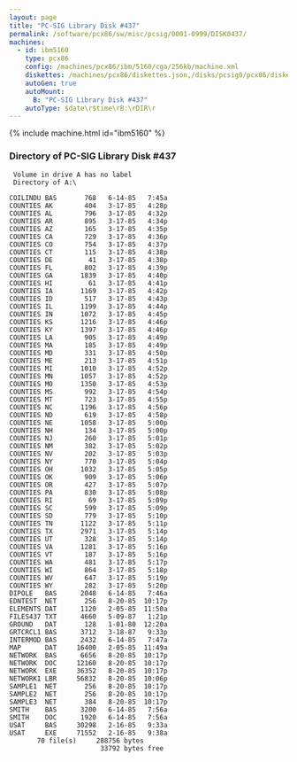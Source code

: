```yaml
---
layout: page
title: "PC-SIG Library Disk #437"
permalink: /software/pcx86/sw/misc/pcsig/0001-0999/DISK0437/
machines:
  - id: ibm5160
    type: pcx86
    config: /machines/pcx86/ibm/5160/cga/256kb/machine.xml
    diskettes: /machines/pcx86/diskettes.json,/disks/pcsig0/pcx86/diskettes.json
    autoGen: true
    autoMount:
      B: "PC-SIG Library Disk #437"
    autoType: $date\r$time\rB:\rDIR\r
---
```


{% include machine.html id="ibm5160" %}

### Directory of PC-SIG Library Disk #437

     Volume in drive A has no label
     Directory of A:\

    COILINDU BAS       768   6-14-85   7:45a
    COUNTIES AK        404   3-17-85   4:28p
    COUNTIES AL        796   3-17-85   4:32p
    COUNTIES AR        895   3-17-85   4:34p
    COUNTIES AZ        165   3-17-85   4:35p
    COUNTIES CA        729   3-17-85   4:36p
    COUNTIES CO        754   3-17-85   4:37p
    COUNTIES CT        115   3-17-85   4:38p
    COUNTIES DE         41   3-17-85   4:38p
    COUNTIES FL        802   3-17-85   4:39p
    COUNTIES GA       1839   3-17-85   4:40p
    COUNTIES HI         61   3-17-85   4:41p
    COUNTIES IA       1169   3-17-85   4:42p
    COUNTIES ID        517   3-17-85   4:43p
    COUNTIES IL       1199   3-17-85   4:44p
    COUNTIES IN       1072   3-17-85   4:45p
    COUNTIES KS       1216   3-17-85   4:46p
    COUNTIES KY       1397   3-17-85   4:46p
    COUNTIES LA        905   3-17-85   4:49p
    COUNTIES MA        185   3-17-85   4:49p
    COUNTIES MD        331   3-17-85   4:50p
    COUNTIES ME        213   3-17-85   4:51p
    COUNTIES MI       1010   3-17-85   4:52p
    COUNTIES MN       1057   3-17-85   4:52p
    COUNTIES MO       1350   3-17-85   4:53p
    COUNTIES MS        992   3-17-85   4:54p
    COUNTIES MT        723   3-17-85   4:55p
    COUNTIES NC       1196   3-17-85   4:56p
    COUNTIES ND        619   3-17-85   4:58p
    COUNTIES NE       1058   3-17-85   5:00p
    COUNTIES NH        134   3-17-85   5:00p
    COUNTIES NJ        260   3-17-85   5:01p
    COUNTIES NM        382   3-17-85   5:02p
    COUNTIES NV        202   3-17-85   5:03p
    COUNTIES NY        770   3-17-85   5:04p
    COUNTIES OH       1032   3-17-85   5:05p
    COUNTIES OK        909   3-17-85   5:06p
    COUNTIES OR        427   3-17-85   5:07p
    COUNTIES PA        830   3-17-85   5:08p
    COUNTIES RI         69   3-17-85   5:09p
    COUNTIES SC        599   3-17-85   5:09p
    COUNTIES SD        779   3-17-85   5:10p
    COUNTIES TN       1122   3-17-85   5:11p
    COUNTIES TX       2971   3-17-85   5:14p
    COUNTIES UT        328   3-17-85   5:14p
    COUNTIES VA       1281   3-17-85   5:16p
    COUNTIES VT        187   3-17-85   5:16p
    COUNTIES WA        481   3-17-85   5:17p
    COUNTIES WI        864   3-17-85   5:18p
    COUNTIES WV        647   3-17-85   5:19p
    COUNTIES WY        282   3-17-85   5:20p
    DIPOLE   BAS      2048   6-14-85   7:46a
    EDNTEST  NET       256   8-20-85  10:17p
    ELEMENTS DAT      1120   2-05-85  11:50a
    FILES437 TXT      4660   5-09-87   1:21p
    GROUND   DAT       128   1-01-80  12:20a
    GRTCRCL1 BAS      3712   3-18-87   9:33p
    INTERMOD BAS      2432   6-14-85   7:47a
    MAP      DAT     16400   2-05-85  11:49a
    NETWORK  BAS      6656   8-20-85  10:17p
    NETWORK  DOC     12160   8-20-85  10:17p
    NETWORK  EXE     36352   8-20-85  10:17p
    NETWORK1 LBR     56832   8-20-85  10:06p
    SAMPLE1  NET       256   8-20-85  10:17p
    SAMPLE2  NET       256   8-20-85  10:17p
    SAMPLE3  NET       384   8-20-85  10:17p
    SMITH    BAS      3200   6-14-85   7:56a
    SMITH    DOC      1920   6-14-85   7:56a
    USAT     BAS     30298   2-16-85   9:33a
    USAT     EXE     71552   2-16-85   9:38a
           70 file(s)     288756 bytes
                           33792 bytes free

